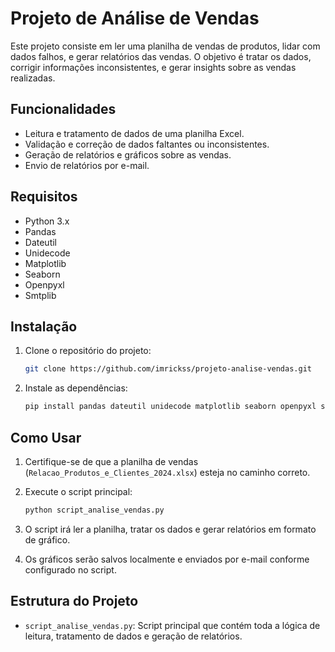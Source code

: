 # Projeto de Análise de Vendas

Este projeto consiste em ler uma planilha de vendas de produtos, lidar com dados falhos, e gerar relatórios das vendas. O objetivo é tratar os dados, corrigir informações inconsistentes, e gerar insights sobre as vendas realizadas.

## Funcionalidades

- Leitura e tratamento de dados de uma planilha Excel.
- Validação e correção de dados faltantes ou inconsistentes.
- Geração de relatórios e gráficos sobre as vendas.
- Envio de relatórios por e-mail.

## Requisitos

- Python 3.x
- Pandas
- Dateutil
- Unidecode
- Matplotlib
- Seaborn
- Openpyxl
- Smtplib

## Instalação

1. Clone o repositório do projeto:
    ```sh
    git clone https://github.com/imrickss/projeto-analise-vendas.git
    ```

2. Instale as dependências:
    ```sh
    pip install pandas dateutil unidecode matplotlib seaborn openpyxl smtplib
    ```

## Como Usar

1. Certifique-se de que a planilha de vendas (`Relacao_Produtos_e_Clientes_2024.xlsx`) esteja no caminho correto.

2. Execute o script principal:
    ```sh
    python script_analise_vendas.py
    ```

3. O script irá ler a planilha, tratar os dados e gerar relatórios em formato de gráfico.

4. Os gráficos serão salvos localmente e enviados por e-mail conforme configurado no script.

## Estrutura do Projeto

- `script_analise_vendas.py`: Script principal que contém toda a lógica de leitura, tratamento de dados e geração de relatórios.

